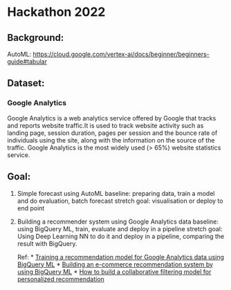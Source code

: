 # Hackathon 2022

## Background:
AutoML: https://cloud.google.com/vertex-ai/docs/beginner/beginners-guide#tabular


## Dataset:

### Google Analytics
Google Analytics is a web analytics service offered by Google that tracks and reports website traffic.It is used to track website activity such as landing page, session duration, pages per session and the bounce rate of individuals using the site, along with the information on the source of the traffic. Google Analytics is the most widely used (> 65%) website statistics service.




## Goal:
1. Simple forecast using AutoML 
	baseline: preparing data, train a model and do evaluation, batch forecast
	stretch goal: visualisation or deploy to end point 

2. Building a recommender system using Google Analytics data
	baseline: using BigQuery ML, train, evaluate and deploy in a pipeline
	stretch goal: Using Deep Learning NN to do it and deploy in a pipeline, comparing the result with BigQuery.

	Ref: 
		* [Training a recommendation model for Google Analytics data using BigQuery ML](https://towardsdatascience.com/training-a-recommendation-model-for-google-analytics-data-using-bigquery-ml-2327f9a2e8e9)
		* [Building an e-commerce recommendation system by using BigQuery ML](https://cloud.google.com/architecture/building-a-recommendation-system-with-bigqueryml)
		* [How to build a collaborative filtering model for personalized recommendation](https://towardsdatascience.com/how-to-build-a-collaborative-filtering-model-for-personalized-recommendations-using-tensorflow-and-b9a77dc1320)

